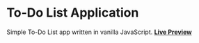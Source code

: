# To-Do List Application
Simple To-Do List app written in vanilla JavaScript.
[**Live Preview**](https://cariotic.github.io/To-Do-List/)
